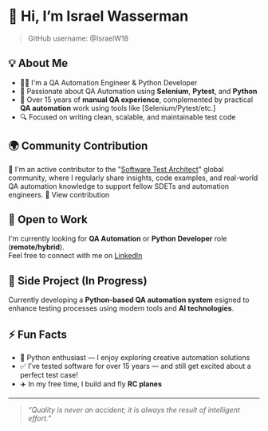 # 👋 Hi, I’m Israel Wasserman
> GitHub username: @IsraelW18
> 
## 💡 About Me
- 👨‍💻 I'm a QA Automation Engineer & Python Developer
- 👀 Passionate about QA Automation using **Selenium**, **Pytest**, and **Python**
- 🧪 Over 15 years of **manual QA experience**, complemented by practical **QA automation** work using tools like [Selenium/Pytest/etc.]
- 🔍 Focused on writing clean, scalable, and maintainable test code

## 🌍 Community Contribution
🧠 I'm an active contributor to the "[Software Test Architect](https://www.linkedin.com/company/software-test-architect/posts/?feedView=all)" global community, where I regularly share insights, code examples, and real-world QA automation knowledge to support fellow SDETs and automation engineers.
🔗 View contribution

## 💼 Open to Work
I'm currently looking for **QA Automation** or **Python Developer** role (**remote/hybrid**).  
Feel free to connect with me on [LinkedIn](https://www.linkedin.com/in/israel-wasserman/)

## 🚀 Side Project (In Progress)
Currently developing a **Python-based QA automation system** esigned to enhance testing processes using modern tools and **AI technologies**.

## ⚡ Fun Facts
- 🐍 Python enthusiast — I enjoy exploring creative automation solutions  
- ✅ I’ve tested software for over 15 years — and still get excited about a perfect test case!
- ✈️ In my free time, I build and fly **RC planes**

---

> _“Quality is never an accident; it is always the result of intelligent effort.”_
